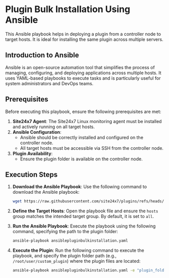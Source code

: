 # Plugin Bulk Installation Using Ansible

This Ansible playbook helps in deploying a plugin from a controller node to target hosts. It is ideal for installing the same plugin across multiple servers.

## Introduction to Ansible
Ansible is an open-source automation tool that simplifies the process of managing, configuring, and deploying applications across multiple hosts. It uses YAML-based playbooks to execute tasks and is particularly useful for system administrators and DevOps teams.

## Prerequisites

Before executing this playbook, ensure the following prerequisites are met:

1. **Site24x7 Agent**: The Site24x7 Linux monitoring agent must be installed and actively running on all target hosts.
2. **Ansible Configuration**: 
   - Ansible should be correctly installed and configured on the controller node.
   - All target hosts must be accessible via SSH from the controller node.
3. **Plugin Availability**:
   - Ensure the plugin folder is available on the controller node.

## Execution Steps

1. **Download the Ansible Playbook**:
   Use the following command to download the Ansible playbook:
   ```bash
   wget https://raw.githubusercontent.com/site24x7/plugins/refs/heads/master/pluginbulkinstallation/linux/ansible/ansiblepluginbulkinstallation.yaml
   ```

2. **Define the Target Hosts**:
   Open the playbook file and ensure the `hosts` group matches the intended target group. By default, it is set to `all`.

3. **Run the Ansible Playbook**:
   Execute the playbook using the following command, specifying the path to the plugin folder:
   ```bash
   ansible-playbook ansiblepluginbulkinstallation.yaml
   ```

4. **Execute the Plugin**:
   Run the following command to execute the playbook, and specify the plugin folder path (e.g., `/root/user/custom_plugin`) where the plugin files are located:
   ```bash
   ansible-playbook ansiblepluginbulkinstallation.yaml -e "plugin_folder_path=/root/user/custom_plugin"
   ```
